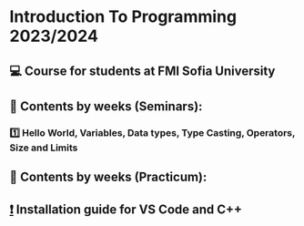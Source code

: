 # Introduction To Programming 2023/2024
## :computer: Course for students at FMI Sofia University
<!-- ## [:page_facing_up:](https://github.com/KrashM/Introduction_To_Programming/tree/main/Control%20Solutions) Example solutions to controls -->
## :pushpin: Contents by weeks (Seminars):
### [:one:](https://github.com/KrashM/Introduction_To_Programming/tree/main/Seminars/Week%2001) Hello World, Variables, Data types, Type Casting, Operators, Size and Limits

## :pushpin: Contents by weeks (Practicum):

## [:exclamation:](https://github.com/KrashM/Introduction_To_Programming/blob/main/Utils/InstallationGuide.md) Installation guide for VS Code and C++